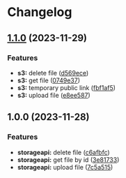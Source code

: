 # Changelog

## [1.1.0](https://github.com/dptsi/go-storage/compare/v1.0.0...v1.1.0) (2023-11-29)


### Features

* **s3:** delete file ([d569ece](https://github.com/dptsi/go-storage/commit/d569ece13f606ee4ecc50746ada58b43cb251812))
* **s3:** get file ([0749e37](https://github.com/dptsi/go-storage/commit/0749e371f91eb25d07cdb3ecaf2979d1606612cd))
* **s3:** temporary public link ([fbf1af5](https://github.com/dptsi/go-storage/commit/fbf1af507c34a682b46f797dee6524368a5428d6))
* **s3:** upload file ([e8ee587](https://github.com/dptsi/go-storage/commit/e8ee587c5b41254aa689e86d087759c0e445035d))

## 1.0.0 (2023-11-28)


### Features

* **storageapi:** delete file ([c6afbfc](https://github.com/dptsi/go-storage/commit/c6afbfc4e85fceb3acf32849dd04b30d3ac1675b))
* **storageapi:** get file by id ([3e81733](https://github.com/dptsi/go-storage/commit/3e8173379988985e5d020173d810af2ab0071e05))
* **storageapi:** upload file ([7c5a515](https://github.com/dptsi/go-storage/commit/7c5a515f54ca29a6a00cc535c72b37a44dba9a80))
